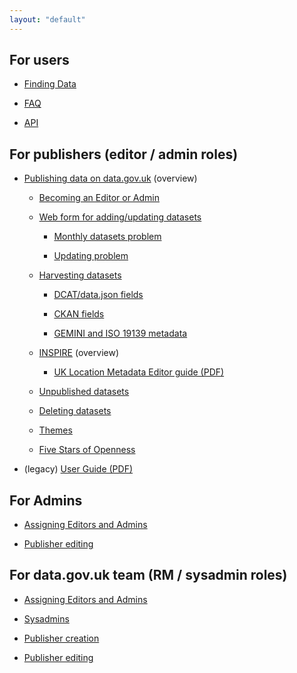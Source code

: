 ```yaml
---
layout: "default"
---
```


## For users

* [Finding Data](finding_data.html)

* [FAQ](faq.html)

* [API](api.html)


## For publishers (editor / admin roles)

* [Publishing data on data.gov.uk](publishing_on_data_gov_uk_overview.html) (overview)

  * [Becoming an Editor or Admin](becoming_an_editor_or_admin.html)

  * [Web form for adding/updating datasets](dataset_form.html)

    * [Monthly datasets problem](monthly_datasets_problem.html)

    * [Updating problem](updating_problem.html)

  * [Harvesting datasets](harvesting.html)

    * [DCAT/data.json fields](dcat_fields.html)

    * [CKAN fields](ckan_fields.html)

    * [GEMINI and ISO 19139 metadata](gemini_iso.html)

  * [INSPIRE](inspire.html) (overview)

    * [UK Location Metadata Editor guide (PDF)](http://data.gov.uk/sites/default/files/library/Metadata%20Editor%20User%20Guide.pdf)

  * [Unpublished datasets](unpublished.html)

  * [Deleting datasets](deleting_datasets.html)

  * [Themes](theme.html)

  * [Five Stars of Openness](five_stars_of_openness.html)

* (legacy) [User Guide (PDF)](http://data.gov.uk/sites/default/files/library/User%20guide.pdf)

## For Admins

* [Assigning Editors and Admins](assigning_editors_and_admins.html)

* [Publisher editing](publisher_editing.html)

## For data.gov.uk team (RM / sysadmin roles)

* [Assigning Editors and Admins](assigning_editors_and_admins.html)

* [Sysadmins](sysadmins.html)

* [Publisher creation](publisher_creation.html)

* [Publisher editing](publisher_editing.html)
